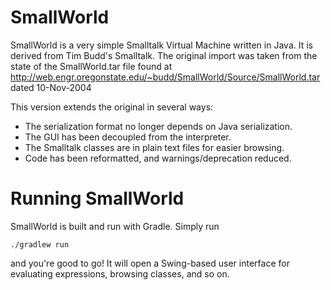 # SmallWorld

SmallWorld is a very simple Smalltalk Virtual Machine written in Java. It is
derived from Tim Budd's Smalltalk. The original import was taken from
the state of the SmallWorld.tar file found at
http://web.engr.oregonstate.edu/~budd/SmallWorld/Source/SmallWorld.tar
dated 10-Nov-2004

This version extends the original in several ways:

* The serialization format no longer depends on Java serialization.
* The GUI has been decoupled from the interpreter.
* The Smalltalk classes are in plain text files for easier browsing.
* Code has been reformatted, and warnings/deprecation reduced.

# Running SmallWorld

SmallWorld is built and run with Gradle.  Simply run

```
./gradlew run
```

and you're good to go! It will open a Swing-based user interface for
evaluating expressions, browsing classes, and so on.
